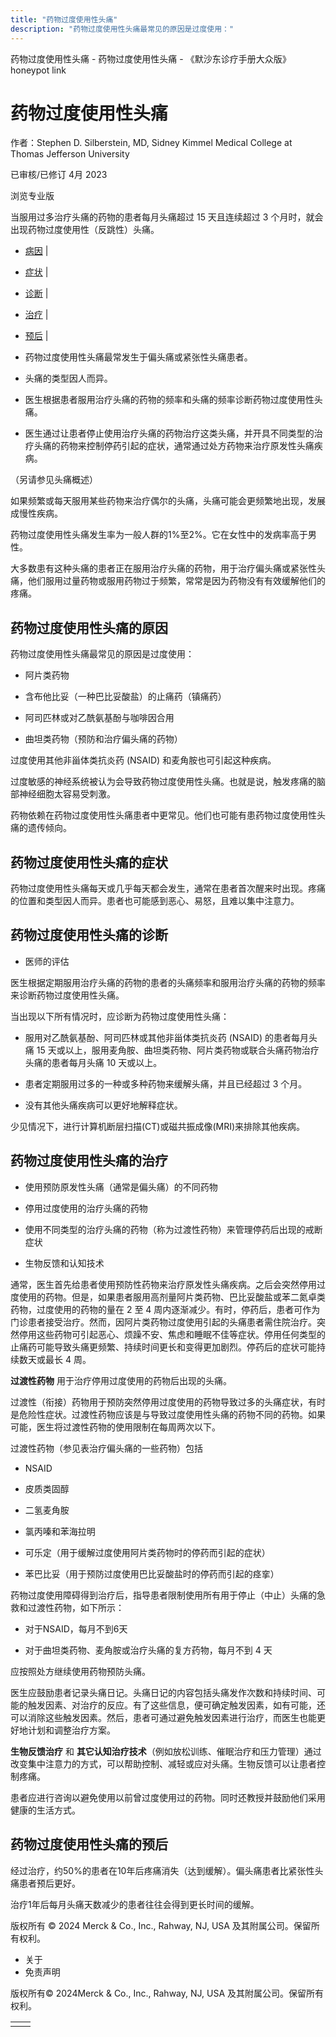 ```yaml
---
title: "药物过度使用性头痛"
description: "药物过度使用性头痛最常见的原因是过度使用："
---
```


﻿药物过度使用性头痛 \- 药物过度使用性头痛 \- 《默沙东诊疗手册大众版》 honeypot link

# 药物过度使用性头痛

作者：Stephen D. Silberstein, MD, Sidney Kimmel Medical College at Thomas Jefferson
University

已审核/已修订 4月 2023

浏览专业版

当服用过多治疗头痛的药物的患者每月头痛超过 15 天且连续超过 3 个月时，就会出现药物过度使用性（反跳性）头痛。

- [病因](#病因_v48475652_zh) \|
- [症状](#症状_v48475666_zh) \|
- [诊断](#诊断_v48475669_zh) \|
- [治疗](#治疗_v48475694_zh) \|
- [预后](#预后_v48475690_zh) \|

- 药物过度使用性头痛最常发生于偏头痛或紧张性头痛患者。

- 头痛的类型因人而异。

- 医生根据患者服用治疗头痛的药物的频率和头痛的频率诊断药物过度使用性头痛。

- 医生通过让患者停止使用治疗头痛的药物治疗这类头痛，并开具不同类型的治疗头痛的药物来控制停药引起的症状，通常通过处方药物来治疗原发性头痛疾病。


（另请参见头痛概述）

如果频繁或每天服用某些药物来治疗偶尔的头痛，头痛可能会更频繁地出现，发展成慢性疾病。

药物过度使用性头痛发生率为一般人群的1%至2%。它在女性中的发病率高于男性。

大多数患有这种头痛的患者正在服用治疗头痛的药物，用于治疗偏头痛或紧张性头痛，他们服用过量药物或服用药物过于频繁，常常是因为药物没有有效缓解他们的疼痛。

## 药物过度使用性头痛的原因

药物过度使用性头痛最常见的原因是过度使用：

- 阿片类药物

- 含布他比妥（一种巴比妥酸盐）的止痛药（镇痛药）

- 阿司匹林或对乙酰氨基酚与咖啡因合用

- 曲坦类药物（预防和治疗偏头痛的药物）


过度使用其他非甾体类抗炎药 (NSAID) 和麦角胺也可引起这种疾病。

过度敏感的神经系统被认为会导致药物过度使用性头痛。也就是说，触发疼痛的脑部神经细胞太容易受刺激。

药物依赖在药物过度使用性头痛患者中更常见。他们也可能有患药物过度使用性头痛的遗传倾向。

## 药物过度使用性头痛的症状

药物过度使用性头痛每天或几乎每天都会发生，通常在患者首次醒来时出现。疼痛的位置和类型因人而异。患者也可能感到恶心、易怒，且难以集中注意力。

## 药物过度使用性头痛的诊断

- 医师的评估


医生根据定期服用治疗头痛的药物的患者的头痛频率和服用治疗头痛的药物的频率来诊断药物过度使用性头痛。

当出现以下所有情况时，应诊断为药物过度使用性头痛：

- 服用对乙酰氨基酚、阿司匹林或其他非甾体类抗炎药 (NSAID) 的患者每月头痛 15 天或以上，服用麦角胺、曲坦类药物、阿片类药物或联合头痛药物治疗头痛的患者每月头痛 10 天或以上。

- 患者定期服用过多的一种或多种药物来缓解头痛，并且已经超过 3 个月。

- 没有其他头痛疾病可以更好地解释症状。


少见情况下，进行计算机断层扫描(CT)或磁共振成像(MRI)来排除其他疾病。

## 药物过度使用性头痛的治疗

- 使用预防原发性头痛（通常是偏头痛）的不同药物

- 停用过度使用的治疗头痛的药物

- 使用不同类型的治疗头痛的药物（称为过渡性药物）来管理停药后出现的戒断症状

- 生物反馈和认知技术


通常，医生首先给患者使用预防性药物来治疗原发性头痛疾病。之后会突然停用过度使用的药物。但是，如果患者服用高剂量阿片类药物、巴比妥酸盐或苯二氮卓类药物，过度使用的药物的量在 2 至 4 周内逐渐减少。有时，停药后，患者可作为门诊患者接受治疗。然而，因阿片类药物过度使用引起的头痛患者需住院治疗。突然停用这些药物可引起恶心、烦躁不安、焦虑和睡眠不佳等症状。停用任何类型的止痛药可能导致头痛更频繁、持续时间更长和变得更加剧烈。停药后的症状可能持续数天或最长 4 周。

**过渡性药物** 用于治疗停用过度使用的药物后出现的头痛。

过渡性（衔接）药物用于预防突然停用过度使用的药物导致过多的头痛症状，有时是危险性症状。过渡性药物应该是与导致过度使用性头痛的药物不同的药物。如果可能，医生将过渡性药物的使用限制在每周两次以下。

过渡性药物（参见表治疗偏头痛的一些药物）包括

- NSAID

- 皮质类固醇

- 二氢麦角胺

- 氯丙嗪和苯海拉明

- 可乐定（用于缓解过度使用阿片类药物时的停药而引起的症状）

- 苯巴比妥（用于预防过度使用巴比妥酸盐时的停药而引起的痉挛）


药物过度使用障碍得到治疗后，指导患者限制使用所有用于停止（中止）头痛的急救和过渡性药物，如下所示：

- 对于NSAID，每月不到6天

- 对于曲坦类药物、麦角胺或治疗头痛的复方药物，每月不到 4 天


应按照处方继续使用药物预防头痛。

医生应鼓励患者记录头痛日记。头痛日记的内容包括头痛发作次数和持续时间、可能的触发因素、对治疗的反应。有了这些信息，便可确定触发因素，如有可能，还可以消除这些触发因素。然后，患者可通过避免触发因素进行治疗，而医生也能更好地计划和调整治疗方案。

**生物反馈治疗** 和 **其它认知治疗技术**（例如放松训练、催眠治疗和压力管理）通过改变集中注意力的方式，可以帮助控制、减轻或应对头痛。生物反馈可以让患者控制疼痛。

患者应进行咨询以避免使用以前曾过度使用过的药物。同时还教授并鼓励他们采用健康的生活方式。

## 药物过度使用性头痛的预后

经过治疗，约50%的患者在10年后疼痛消失（达到缓解）。偏头痛患者比紧张性头痛患者预后更好。

治疗1年后每月头痛天数减少的患者往往会得到更长时间的缓解。



版权所有 © 2024
Merck & Co., Inc., Rahway, NJ, USA 及其附属公司。保留所有权利。

- 关于
- 免责声明

版权所有© 2024Merck & Co., Inc., Rahway, NJ, USA 及其附属公司。保留所有权利。

|     |     |
| --- | --- |
|  |  |